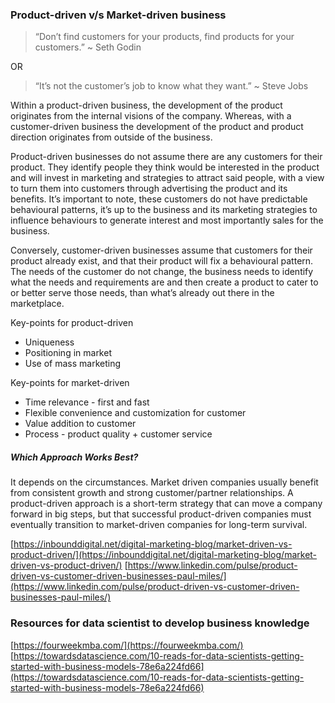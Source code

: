 
### Product-driven v/s Market-driven business

> “Don’t find customers for your products, find products for your customers.”  ~ Seth Godin

OR

> “It’s not the customer’s job to know what they want.” ~ Steve Jobs

Within a product-driven business, the development of the product originates from the internal visions of the company. Whereas, with a customer-driven business the development of the product and product direction originates from outside of the business.

Product-driven businesses do not assume there are any customers for their product. They identify people they think would be interested in the product and will invest in marketing and strategies to attract said people, with a view to turn them into customers through advertising the product and its benefits. It’s important to note, these customers do not have predictable behavioural patterns, it’s up to the business and its marketing strategies to influence behaviours to generate interest and most importantly sales for the business.

Conversely, customer-driven businesses assume that customers for their product already exist, and that their product will fix a behavioural pattern. The needs of the customer do not change, the business needs to identify what the needs and requirements are and then create a product to cater to or better serve those needs, than what’s already out there in the marketplace.

Key-points for product-driven
* Uniqueness
* Positioning in market
* Use of mass marketing

Key-points for market-driven
* Time relevance - first and fast
* Flexible convenience and customization for customer
* Value addition to customer
* Process - product quality + customer service

##### Which Approach Works Best?

It depends on the circumstances. Market driven companies usually benefit from consistent growth and strong customer/partner relationships. A product-driven approach is a short-term strategy that can move a company forward in big steps, but that successful product-driven companies must eventually transition to market-driven companies for long-term survival.

[https://inbounddigital.net/digital-marketing-blog/market-driven-vs-product-driven/](https://inbounddigital.net/digital-marketing-blog/market-driven-vs-product-driven/)
[https://www.linkedin.com/pulse/product-driven-vs-customer-driven-businesses-paul-miles/](https://www.linkedin.com/pulse/product-driven-vs-customer-driven-businesses-paul-miles/)

### Resources for data scientist to develop business knowledge

[https://fourweekmba.com/](https://fourweekmba.com/)
[https://towardsdatascience.com/10-reads-for-data-scientists-getting-started-with-business-models-78e6a224fd66](https://towardsdatascience.com/10-reads-for-data-scientists-getting-started-with-business-models-78e6a224fd66)
